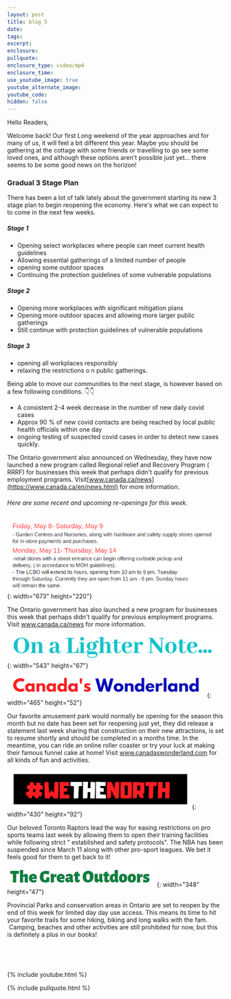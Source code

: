 ```yaml
---
layout: post
title: blog 5
date:
tags:
excerpt:
enclosure:
pullquote:
enclosure_type: video/mp4
enclosure_time:
use_youtube_image: true
youtube_alternate_image:
youtube_code:
hidden: false
---
```


Hello Readers,&nbsp;

Welcome back\! Our first Long weekend of the year approaches and for many of us, it will feel a bit different this year. Maybe you should be gathering at the cottage with some friends or travelling to go see some loved ones, and although these options aren't possible just yet... there seems to be some good news on the horizon\! &nbsp;

### Gradual 3 Stage Plan

There has been a lot of talk lately about the government starting its new 3 stage plan to begin reopening the economy. Here's what we can expect to to come in the next few weeks.

##### Stage 1&nbsp;

* Opening select workplaces where people can meet current health guidelines
* Allowing essential gatherings of a limited number of people&nbsp;
* opening some outdoor spaces
* Continuing the protection guidelines of some vulnerable populations

##### Stage 2

* Opening more workplaces with significant mitigation plans
* Opening more outdoor spaces and allowing more larger public gatherings
* Still continue with protection guidelines of vulnerable populations

##### Stage 3&nbsp;

* opening all workplaces responsibly
* relaxing the restrictions o n public gatherings.&nbsp;

Being able to move our communities to the next stage, is however based on a few following conditions. 👇👇

* A consistent 2-4 week decrease in the number of new daily covid cases&nbsp;
* Approx 90 % of new covid contacts are being reached by local public health officials within one day&nbsp;
* ongoing testing of suspected covid cases in order to detect new cases quickly.&nbsp;

The Ontario government also announced on Wednesday, they have now launched a new program called Regional relief and Recovery Program ( RRRF) for businesses this week that perhaps didn't qualify for previous employment programs. Visit[www.canada.ca/news](https://www.canada.ca/en/news.html) for more information.&nbsp;

###### Here are some recent and upcoming re-openings for this week.&nbsp;

![](/uploads/lw.PNG){: width="673" height="220"}

The Ontario government has also launched a new program for businesses this week that perhaps didn't qualify for previous employment programs. Visit www.canada.ca/news for more information.&nbsp;

![](/uploads/subtitle.PNG){: width="543" height="67"}

![](/uploads/wonderland.PNG){: width="465" height="52"}

Our favorite amusement park would normally be opening for the season this month but no date has been set for reopening just yet, they did release a statement last week sharing that construction on their new attractions, is set to resume shortly and should be completed in a months time. In the meantime, you can ride an online roller coaster or try your luck at making their famous funnel cake at home\! Visit www.canadaswonderland.com for all kinds of fun and activities.&nbsp;

![](/uploads/we-the-north.PNG){: width="430" height="92"}

Our beloved Toronto Raptors lead the way for easing restrictions on pro sports teams last week by allowing them to open their training facilities while following strict " established and safety protocols". The NBA has been suspended since March 11 along with other pro-sport leagues. We bet it feels good for them to get back to it\!&nbsp;

![](/uploads/outdoor.PNG){: width="348" height="47"}

Provincial Parks and conservation areas in Ontario are set to reopen by the end of this week for limited day day use access. This means its time to hit your favorite trails for some hiking, biking and long walks with the fam. &nbsp;Camping, beaches and other activities are still prohibited for now, but this is definitely a plus in our books\!&nbsp;

&nbsp;

&nbsp;

{% include youtube.html %}

{% include pullquote.html %}